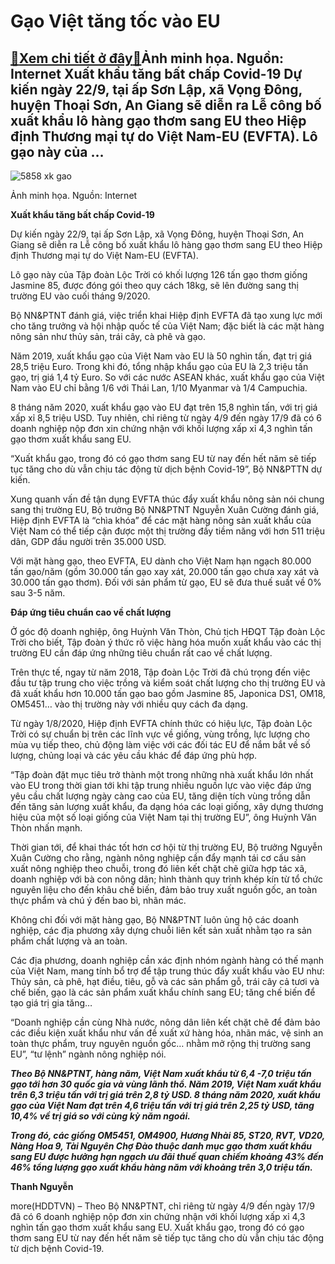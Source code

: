 Gạo Việt tăng tốc vào EU
========================

[:gift:Xem chi tiết ở đây:gift:](https://hddtvn.com/gao-viet-tang-toc-vao-eu/)Ảnh minh họa. Nguồn: Internet Xuất khẩu tăng bất chấp Covid-19 Dự kiến ngày 22/9, tại ấp Sơn Lập, xã Vọng Đông, huyện Thoại Sơn, An Giang sẽ diễn ra Lễ công bố xuất khẩu lô hàng gạo thơm sang EU theo Hiệp định Thương mại tự do Việt Nam-EU (EVFTA). Lô gạo này của …
------------------------------------------------------------------------------------------------------------------------------------------------------------------------------------------------------------------------------------------------------------------------





![5858 xk gao](https://haiquanonline.com.vn/stores/news_dataimages/binhht/042020/25/22/5858_XK_gao.jpg?rt=20200921172219 "Gạo Việt tăng tốc vào EU")


Ảnh minh họa. Nguồn: Internet



**Xuất khẩu tăng bất chấp Covid-19**


Dự kiến ngày 22/9, tại ấp Sơn Lập, xã Vọng Đông, huyện Thoại Sơn, An Giang sẽ diễn ra Lễ công bố xuất khẩu lô hàng gạo thơm sang EU theo Hiệp định Thương mại tự do Việt Nam-EU (EVFTA).


Lô gạo này của Tập đoàn Lộc Trời có khối lượng 126 tấn gạo thơm giống Jasmine 85, được đóng gói theo quy cách 18kg, sẽ lên đường sang thị trường EU vào cuối tháng 9/2020.


Bộ NN&PTNT đánh giá, việc triển khai Hiệp định EVFTA đã tạo xung lực mới cho tăng trưởng và hội nhập quốc tế của Việt Nam; đặc biết là các mặt hàng nông sản như thủy sản, trái cây, cà phê và gạo.


Năm 2019, xuất khẩu gạo của Việt Nam vào EU là 50 nghìn tấn, đạt trị giá 28,5 triệu Euro. Trong khi đó, tổng nhập khẩu gạo của EU là 2,3 triệu tấn gạo, trị giá 1,4 tỷ Euro. So với các nước ASEAN khác, xuất khẩu gạo của Việt Nam vào EU chỉ bằng 1/6 với Thái Lan, 1/10 Myanmar và 1/4 Campuchia.


8 tháng năm 2020, xuất khẩu gạo vào EU đạt trên 15,8 nghìn tấn, với trị giá xấp xỉ 8,5 triệu USD. Tuy nhiên, chỉ riêng từ ngày 4/9 đến ngày 17/9 đã có 6 doanh nghiệp nộp đơn xin chứng nhận với khối lượng xấp xỉ 4,3 nghìn tấn gạo thơm xuất khẩu sang EU.


“Xuất khẩu gạo, trong đó có gạo thơm sang EU từ nay đến hết năm sẽ tiếp tục tăng cho dù vẫn chịu tác động từ dịch bệnh Covid-19”, Bộ NN&PTTN dự kiến.


Xung quanh vấn đề tận dụng EVFTA thúc đẩy xuất khẩu nông sản nói chung sang thị trường EU, Bộ trưởng Bộ NN&PTNT Nguyễn Xuân Cường đánh giá, Hiệp định EVFTA là “chìa khóa” để các mặt hàng nông sản xuất khẩu của Việt Nam có thể tiếp cận được một thị trường đầy tiềm năng với hơn 511 triệu dân, GDP đầu người trên 35.000 USD.


Với mặt hàng gạo, theo EVFTA, EU dành cho Việt Nam hạn ngạch 80.000 tấn gạo/năm (gồm 30.000 tấn gạo xay xát, 20.000 tấn gạo chưa xay xát và 30.000 tấn gạo thơm). Đối với sản phẩm từ gạo, EU sẽ đưa thuế suất về 0% sau 3-5 năm.


**Đáp ứng tiêu chuẩn cao về chất lượng**


Ở góc độ doanh nghiệp, ông Huỳnh Văn Thòn, Chủ tịch HĐQT Tập đoàn Lộc Trời cho biết, Tập đoàn ý thức rõ việc hàng hóa muốn xuất khẩu vào các thị trường EU cần đáp ứng những tiêu chuẩn rất cao về chất lượng.


Trên thực tế, ngay từ năm 2018, Tập đoàn Lộc Trời đã chú trọng đến việc đầu tư tập trung cho việc trồng và kiểm soát chất lượng cho thị trường EU và đã xuất khẩu hơn 10.000 tấn gạo bao gồm Jasmine 85, Japonica DS1, OM18, OM5451… vào thị trường này với nhiều quy cách đa dạng.


Từ ngày 1/8/2020, Hiệp định EVFTA chính thức có hiệu lực, Tập đoàn Lộc Trời có sự chuẩn bị trên các lĩnh vực về giống, vùng trồng, lực lượng cho mùa vụ tiếp theo, chủ động làm việc với các đối tác EU để nắm bắt về số lượng, chủng loại và các yêu cầu khác để đáp ứng phù hợp.


“Tập đoàn đặt mục tiêu trở thành một trong những nhà xuất khẩu lớn nhất vào EU trong thời gian tới khi tập trung nhiều nguồn lực vào việc đáp ứng yêu cầu chất lượng ngày càng cao của EU, tăng diện tích vùng trồng dẫn đến tăng sản lượng xuất khẩu, đa dạng hóa các loại giống, xây dựng thương hiệu của một số loại giống của Việt Nam tại thị trường EU”, ông Huỳnh Văn Thòn nhấn mạnh.


Thời gian tới, để khai thác tốt hơn cơ hội từ thị trường EU, Bộ trưởng Nguyễn Xuân Cường cho rằng, ngành nông nghiệp cần đẩy mạnh tái cơ cấu sản xuất nông nghiệp theo chuỗi, trong đó liên kết chặt chẽ giữa hợp tác xã, doanh nghiệp với bà con nông dân; hình thành quy trình khép kín từ tổ chức nguyên liệu cho đến khâu chế biến, đảm bảo truy xuất nguồn gốc, an toàn thực phẩm và chú ý đến bao bì, nhãn mác.


Không chỉ đối với mặt hàng gạo, Bộ NN&PTNT luôn ủng hộ các doanh nghiệp, các địa phương xây dựng chuỗi liên kết sản xuất nhằm tạo ra sản phẩm chất lượng và an toàn.


Các địa phương, doanh nghiệp cần xác định nhóm ngành hàng có thế mạnh của Việt Nam, mang tính bổ trợ để tập trung thúc đẩy xuất khẩu vào EU như: Thủy sản, cà phê, hạt điều, tiêu, gỗ và các sản phẩm gỗ, trái cây cả tươi và chế biến, gạo là các sản phẩm xuất khẩu chính sang EU; tăng chế biến để tạo giá trị gia tăng…


“Doanh nghiệp cần cùng Nhà nước, nông dân liên kết chặt chẽ để đảm bảo các điều kiện xuất khẩu như vấn đề xuất xứ hàng hóa, nhãn mác, vệ sinh an toàn thực phẩm, truy nguyên nguồn gốc… nhằm mở rộng thị trường sang EU”, “tư lệnh” ngành nông nghiệp nói.






***Theo Bộ NN&PTNT, hàng năm, Việt Nam xuất khẩu từ 6,4 -7,0 triệu tấn gạo tới hơn 30 quốc gia và vùng lãnh thổ. Năm 2019, Việt Nam xuất khẩu trên 6,3 triệu tấn với trị giá trên 2,8 tỷ USD. 8 tháng năm 2020, xuất khẩu gạo của Việt Nam đạt trên 4,6 triệu tấn với trị giá trên 2,25 tỷ USD, tăng 10,4% về trị giá so với cùng kỳ năm ngoái.***


***Trong đó, các giống OM5451, OM4900, Hương Nhài 85, ST20, RVT, VD20, Nàng Hoa 9, Tài Nguyên Chợ Đào thuộc danh mục gạo thơm xuất khẩu sang EU được hưởng hạn ngạch ưu đãi thuế quan chiếm khoảng 43% đến 46% tổng lượng gạo xuất khẩu hàng năm với khoảng trên 3,0 triệu tấn.***







**Thanh Nguyễn**



more(HDDTVN) – Theo Bộ NN&PTNT, chỉ riêng từ ngày 4/9 đến ngày 17/9 đã có 6 doanh nghiệp nộp đơn xin chứng nhận với khối lượng xấp xỉ 4,3 nghìn tấn gạo thơm xuất khẩu sang EU. Xuất khẩu gạo, trong đó có gạo thơm sang EU từ nay đến hết năm sẽ tiếp tục tăng cho dù vẫn chịu tác động từ dịch bệnh Covid-19.

